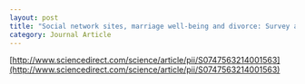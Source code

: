 ```yaml
---
layout: post
title: "Social network sites, marriage well-being and divorce: Survey and state-level evidence from the United States"
category: Journal Article
---
```


[http://www.sciencedirect.com/science/article/pii/S0747563214001563](http://www.sciencedirect.com/science/article/pii/S0747563214001563)
